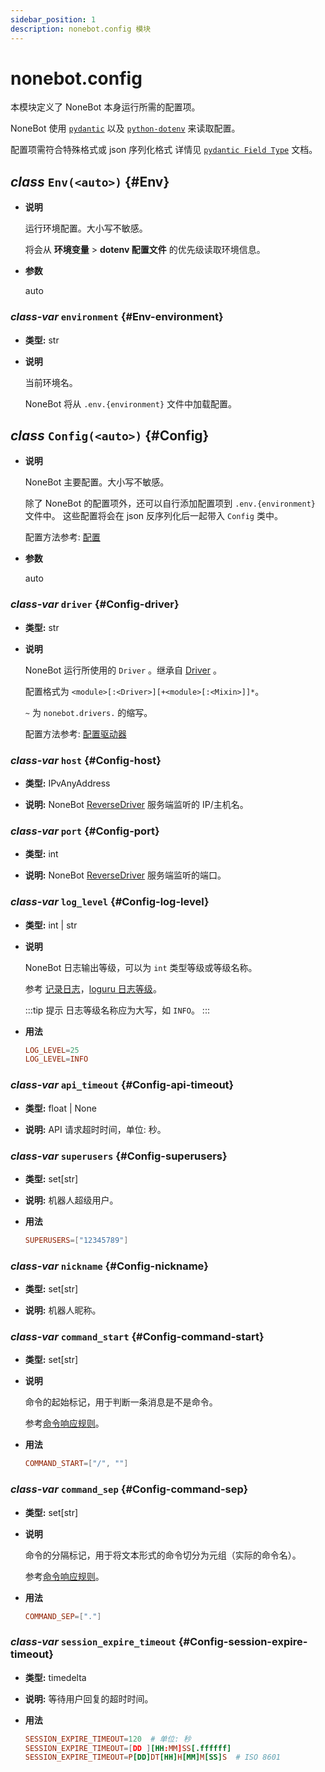 ```yaml
---
sidebar_position: 1
description: nonebot.config 模块
---
```


# nonebot.config

本模块定义了 NoneBot 本身运行所需的配置项。

NoneBot 使用 [`pydantic`](https://pydantic-docs.helpmanual.io/) 以及
[`python-dotenv`](https://saurabh-kumar.com/python-dotenv/) 来读取配置。

配置项需符合特殊格式或 json 序列化格式
详情见 [`pydantic Field Type`](https://pydantic-docs.helpmanual.io/usage/types/) 文档。

## _class_ `Env(<auto>)` {#Env}

- **说明**

  运行环境配置。大小写不敏感。

  将会从 **环境变量** > **dotenv 配置文件** 的优先级读取环境信息。

- **参数**

  auto

### _class-var_ `environment` {#Env-environment}

- **类型:** str

- **说明**

  当前环境名。

  NoneBot 将从 `.env.{environment}` 文件中加载配置。

## _class_ `Config(<auto>)` {#Config}

- **说明**

  NoneBot 主要配置。大小写不敏感。

  除了 NoneBot 的配置项外，还可以自行添加配置项到 `.env.{environment}` 文件中。
  这些配置将会在 json 反序列化后一起带入 `Config` 类中。

  配置方法参考: [配置](https://nonebot.dev/docs/appendices/config)

- **参数**

  auto

### _class-var_ `driver` {#Config-driver}

- **类型:** str

- **说明**

  NoneBot 运行所使用的 `Driver` 。继承自 [Driver](drivers/index.md#Driver) 。

  配置格式为 `<module>[:<Driver>][+<module>[:<Mixin>]]*`。

  `~` 为 `nonebot.drivers.` 的缩写。

  配置方法参考: [配置驱动器](https://nonebot.dev/docs/advanced/driver#%E9%85%8D%E7%BD%AE%E9%A9%B1%E5%8A%A8%E5%99%A8)

### _class-var_ `host` {#Config-host}

- **类型:** IPvAnyAddress

- **说明:** NoneBot [ReverseDriver](drivers/index.md#ReverseDriver) 服务端监听的 IP/主机名。

### _class-var_ `port` {#Config-port}

- **类型:** int

- **说明:** NoneBot [ReverseDriver](drivers/index.md#ReverseDriver) 服务端监听的端口。

### _class-var_ `log_level` {#Config-log-level}

- **类型:** int | str

- **说明**

  NoneBot 日志输出等级，可以为 `int` 类型等级或等级名称。

  参考 [记录日志](https://nonebot.dev/docs/appendices/log)，[loguru 日志等级](https://loguru.readthedocs.io/en/stable/api/logger.html#levels)。

  :::tip 提示
  日志等级名称应为大写，如 `INFO`。
  :::

- **用法**

  ```conf
  LOG_LEVEL=25
  LOG_LEVEL=INFO
  ```

### _class-var_ `api_timeout` {#Config-api-timeout}

- **类型:** float | None

- **说明:** API 请求超时时间，单位: 秒。

### _class-var_ `superusers` {#Config-superusers}

- **类型:** set[str]

- **说明:** 机器人超级用户。

- **用法**

  ```conf
  SUPERUSERS=["12345789"]
  ```

### _class-var_ `nickname` {#Config-nickname}

- **类型:** set[str]

- **说明:** 机器人昵称。

### _class-var_ `command_start` {#Config-command-start}

- **类型:** set[str]

- **说明**

  命令的起始标记，用于判断一条消息是不是命令。

  参考[命令响应规则](https://nonebot.dev/docs/advanced/matcher#command)。

- **用法**

  ```conf
  COMMAND_START=["/", ""]
  ```

### _class-var_ `command_sep` {#Config-command-sep}

- **类型:** set[str]

- **说明**

  命令的分隔标记，用于将文本形式的命令切分为元组（实际的命令名）。

  参考[命令响应规则](https://nonebot.dev/docs/advanced/matcher#command)。

- **用法**

  ```conf
  COMMAND_SEP=["."]
  ```

### _class-var_ `session_expire_timeout` {#Config-session-expire-timeout}

- **类型:** timedelta

- **说明:** 等待用户回复的超时时间。

- **用法**

  ```conf
  SESSION_EXPIRE_TIMEOUT=120  # 单位: 秒
  SESSION_EXPIRE_TIMEOUT=[DD ][HH:MM]SS[.ffffff]
  SESSION_EXPIRE_TIMEOUT=P[DD]DT[HH]H[MM]M[SS]S  # ISO 8601
  ```
